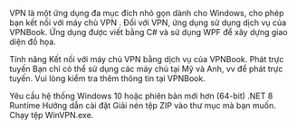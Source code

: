 VPN là một ứng dụng đa mục đích nhỏ gọn dành cho Windows, cho phép bạn kết nối với máy chủ VPN . Đối với VPN, ứng dụng sử dụng dịch vụ của VPNBook. Ứng dụng được viết bằng C# và sử dụng WPF để xây dựng giao diện đồ họa.



Tính năng
Kết nối với máy chủ VPN bằng dịch vụ của VPNBook.
Phát trực tuyến
Bạn chỉ có thể sử dụng các máy chủ tại Mỹ và Anh, vv để phát trực tuyến. Vui lòng kiểm tra thêm thông tin tại VPNBook.

Yêu cầu hệ thống
Windows 10 hoặc phiên bản mới hơn (64-bit)
.NET 8 Runtime
Hướng dẫn cài đặt
Giải nén tệp ZIP vào thư mục mà bạn muốn.
Chạy tệp WinVPN.exe.
